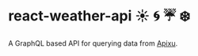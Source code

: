 # react-weather-api :sunny: :cyclone: :umbrella: :snowflake:

A GraphQL based API for querying data from [Apixu](https://www.apixu.com).
